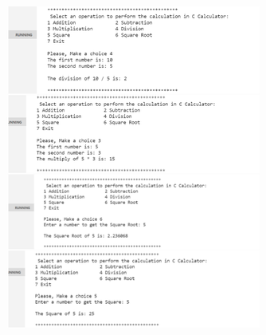 
![image](https://github.com/DodlaSreekanth/M1_Application_Caluculator/blob/main/6_Images%20and%20Videos/Division.png)
![image](https://github.com/DodlaSreekanth/M1_Application_Caluculator/blob/main/6_Images%20and%20Videos/Multiplication.png)
![image](https://github.com/DodlaSreekanth/M1_Application_Caluculator/blob/main/6_Images%20and%20Videos/Square%20root.png)
![image](https://github.com/DodlaSreekanth/M1_Application_Caluculator/blob/main/6_Images%20and%20Videos/Square.png)


